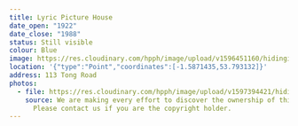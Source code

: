 ```yaml
---
title: Lyric Picture House
date_open: "1922"
date_close: "1988"
status: Still visible
colour: Blue
image: https://res.cloudinary.com/hpph/image/upload/v1596451160/hidinginplainsight/lyricpicturehouse.svg
location: '{"type":"Point","coordinates":[-1.5871435,53.793132]}'
address: 113 Tong Road
photos:
  - file: https://res.cloudinary.com/hpph/image/upload/v1597394421/hidinginplainsight/Lyric_Picture_House.jpg
    source: We are making every effort to discover the ownership of this photo.
      Please contact us if you are the copyright holder.
---
```

